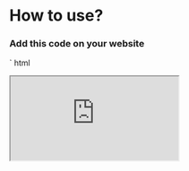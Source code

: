 # How to use?
### Add this code on your website
`
html
<iframe src="https://daniel-developer5.github.io/verse-generator/" id="generator-insert" data-color="#fff" data-size="16px" data-font="'Roboto', sans-serif"><iframe>`
### You can set your personal color in:
`data-color="Custom color"`
### You can set your personal font-size in:
`data-size="Custom size"`
### You can set your personal font-family in:
`data-font="Custom font-family"`
